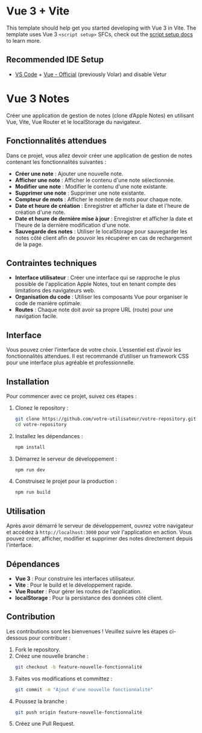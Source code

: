 # Vue 3 + Vite

This template should help get you started developing with Vue 3 in Vite. The template uses Vue 3 `<script setup>` SFCs, check out the [script setup docs](https://v3.vuejs.org/api/sfc-script-setup.html#sfc-script-setup) to learn more.

## Recommended IDE Setup

- [VS Code](https://code.visualstudio.com/) + [Vue - Official](https://marketplace.visualstudio.com/items?itemName=Vue.volar) (previously Volar) and disable Vetur


# Vue 3 Notes

Créer une application de gestion de notes (clone d’Apple Notes) en utilisant Vue, Vite, Vue Router et le localStorage du navigateur.

## Fonctionnalités attendues

Dans ce projet, vous allez devoir créer une application de gestion de notes contenant les fonctionnalités suivantes :

- **Créer une note** : Ajouter une nouvelle note.
- **Afficher une note** : Afficher le contenu d'une note sélectionnée.
- **Modifier une note** : Modifier le contenu d'une note existante.
- **Supprimer une note** : Supprimer une note existante.
- **Compteur de mots** : Afficher le nombre de mots pour chaque note.
- **Date et heure de création** : Enregistrer et afficher la date et l'heure de création d'une note.
- **Date et heure de dernière mise à jour** : Enregistrer et afficher la date et l'heure de la dernière modification d'une note.
- **Sauvegarde des notes** : Utiliser le localStorage pour sauvegarder les notes côté client afin de pouvoir les récupérer en cas de rechargement de la page.

## Contraintes techniques

- **Interface utilisateur** : Créer une interface qui se rapproche le plus possible de l'application Apple Notes, tout en tenant compte des limitations des navigateurs web.
- **Organisation du code** : Utiliser les composants Vue pour organiser le code de manière optimale.
- **Routes** : Chaque note doit avoir sa propre URL (route) pour une navigation facile.

## Interface

Vous pouvez créer l’interface de votre choix. L’essentiel est d’avoir les fonctionnalités attendues. Il est recommandé d’utiliser un framework CSS pour une interface plus agréable et professionnelle.

## Installation

Pour commencer avec ce projet, suivez ces étapes :

1. Clonez le repository :
    ```bash
    git clone https://github.com/votre-utilisateur/votre-repository.git
    cd votre-repository
    ```

2. Installez les dépendances :
    ```bash
    npm install
    ```

3. Démarrez le serveur de développement :
    ```bash
    npm run dev
    ```

4. Construisez le projet pour la production :
    ```bash
    npm run build
    ```

## Utilisation

Après avoir démarré le serveur de développement, ouvrez votre navigateur et accédez à `http://localhost:3000` pour voir l'application en action. Vous pouvez créer, afficher, modifier et supprimer des notes directement depuis l'interface.

## Dépendances

- **Vue 3** : Pour construire les interfaces utilisateur.
- **Vite** : Pour le build et le développement rapide.
- **Vue Router** : Pour gérer les routes de l'application.
- **localStorage** : Pour la persistance des données côté client.

## Contribution

Les contributions sont les bienvenues ! Veuillez suivre les étapes ci-dessous pour contribuer :

1. Fork le repository.
2. Créez une nouvelle branche :
    ```bash
    git checkout -b feature-nouvelle-fonctionnalité
    ```
3. Faites vos modifications et committez :
    ```bash
    git commit -m "Ajout d'une nouvelle fonctionnalité"
    ```
4. Poussez la branche :
    ```bash
    git push origin feature-nouvelle-fonctionnalité
    ```
5. Créez une Pull Request.


